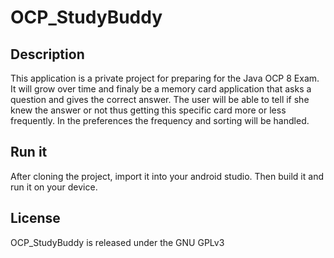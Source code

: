 # OCP_StudyBuddy

## Description

This application is a private project for preparing for the Java OCP 8 Exam.
It will grow over time and finaly be a memory card application that asks a question and gives the correct answer.
The user will be able to tell if she knew the answer or not thus getting this specific card more or less frequently.
In the preferences the frequency and sorting will be handled.

## Run it

After cloning the project, import it into your android studio. Then build it and run it on your device.

## License

OCP_StudyBuddy is released under the GNU GPLv3
